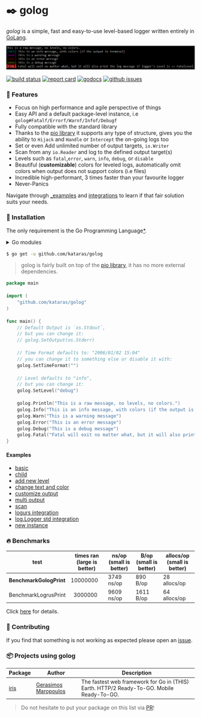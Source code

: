 # ✒️ golog

_golog_ is a simple, fast and easy-to-use level-based logger written entirely in [GoLang](https://golang.org).

![Output from win terminal](screen.png)

[![build status](https://img.shields.io/travis/kataras/golog/master.svg?style=flat-square)](https://travis-ci.org/kataras/golog)
[![report card](https://img.shields.io/badge/report%20card-a%2B-ff3333.svg?style=flat-square)](http://goreportcard.com/report/kataras/golog)
[![godocs](https://img.shields.io/badge/online-documentation-0366d6.svg?style=flat-square)](https://godoc.org/github.com/kataras/golog)
[![github issues](https://img.shields.io/github/issues/kataras/golog.svg?style=flat-square)](https://github.com/kataras/golog/issues?q=is%3Aopen+is%3Aissue)
<!-- [![issue stats](https://img.shields.io/issuestats/i/github/kataras/golog.svg?style=flat-square)](https://github.com/kataras/golog/issues) -->

### 🥇 Features

* Focus on high performance and agile perspective of things
* Easy API and a default package-level instance, i.e `golog#Fatalf/Errorf/Warnf/Infof/Debugf`
* Fully compatible with the standard library
* Thanks to the [pio library](https://github.com/kataras/pio) it supports any type of structure, gives you the ability to `Hijack` and `Handle` or `Intercept` the on-going logs too 
* Set or even Add unlimited number of output targets, `io.Writer`
* Scan from any `io.Reader` and log to the defined output target(s)
* Levels such as `fatal`,`error`, `warn`, `info`, `debug`, or `disable`
* Beautiful (**customizable**) colors for leveled logs, automatically omit colors when output does not support colors (i.e files)
* Incredible high-performant, 3 times faster than your favourite logger
* Never-Panics

Navigate through [_examples](_examples/) and [integrations](_examples/integrations/) to learn if that fair solution suits your needs.

### 🚀 Installation

The only requirement is the Go Programming Language[*](https://golang.org).

<details>
<summary>Go modules</summary>

```bash
$ go get github.com/kataras/golog@latest
```

Or edit your project's go.mod file and execute $ go build.

```bash
module your_project_name

go 1.14

require (
    github.com/kataras/golog v0.0.13
)
```

> `$ go build`

</details>

```bash
$ go get -u github.com/kataras/golog
```

> golog is fairly built on top of the [pio library](https://github.com/kataras/pio), it has no more external dependencies.

```go
package main

import (
    "github.com/kataras/golog"
)

func main() {
    // Default Output is `os.Stdout`,
    // but you can change it:
    // golog.SetOutput(os.Stderr)

    // Time Format defaults to: "2006/01/02 15:04"
    // you can change it to something else or disable it with:
    golog.SetTimeFormat("")

    // Level defaults to "info",
    // but you can change it:
    golog.SetLevel("debug")

    golog.Println("This is a raw message, no levels, no colors.")
    golog.Info("This is an info message, with colors (if the output is terminal)")
    golog.Warn("This is a warning message")
    golog.Error("This is an error message")
    golog.Debug("This is a debug message")
    golog.Fatal("Fatal will exit no matter what, but it will also print the log message if logger's Level is >=FatalLevel")
}
```

#### Examples

* [basic](_examples/basic/main.go)
* [child](_examples/child/main.go)
* [add new level](_examples/customize-levels/new-level/main.go)
* [change text and color](_examples/customize-levels/text-and-colors/main.go)
* [customize output](_examples/customize-output/main.go)
* [multi output](_examples/multi-output/main.go)
* [scan](_examples/scan/main.go)
* [logurs integration](_examples/integrations/logrus/main.go)
* [log.Logger std integration](_examples/integrations/std/main.go)
* [new instance](_examples/instance/main.go)

### 🔥 Benchmarks

| test | times ran (large is better) |  ns/op (small is better) | B/op (small is better) | allocs/op (small is better) |
| -----------|--------|-------------|-------------|-------------|
| **BenchmarkGologPrint** | 10000000 | 3749 ns/op | 890 B/op | 28 allocs/op |
| BenchmarkLogrusPrint | &nbsp; 3000000 | 9609 ns/op | 1611 B/op | 64 allocs/op |

Click [here](_benchmarks) for details.

### 👥 Contributing

If you find that something is not working as expected please open an [issue](https://github.com/kataras/golog/issues).

### 📦 Projects using golog

| Package | Author | Description |
| -----------|--------|-------------|
| [iris](https://github.com/kataras/iris) | [Gerasimos Maropoulos](https://github.com/kataras) | The fastest web framework for Go in (THIS) Earth. HTTP/2 Ready-To-GO. Mobile Ready-To-GO. |

> Do not hesitate to put your package on this list via [PR](https://github.com/kataras/golog/pulls)!

<!--
### ⚽ TODO

- [x] Implement a way to be able to add custom levels with the full power of the built'n levels[*](HISTORY.md#su-30-july-2017-v006-v007) -->